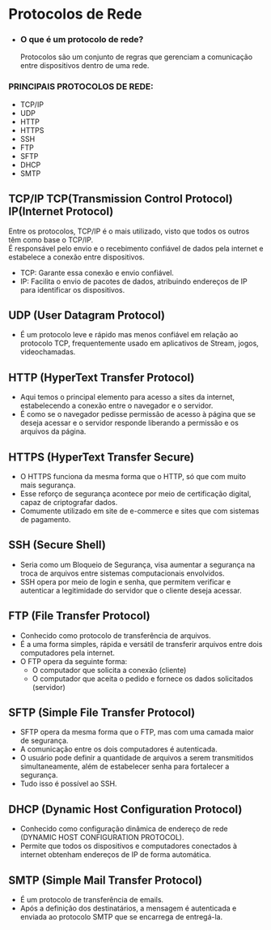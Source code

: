 # Protocolos de Rede
- ### O que é um protocolo de rede?
    Protocolos são um conjunto de regras que gerenciam a comunicação entre dispositivos dentro de uma rede.

### PRINCIPAIS PROTOCOLOS DE REDE:
- TCP/IP
- UDP
- HTTP
- HTTPS
- SSH
- FTP
- SFTP
- DHCP
- SMTP

## TCP/IP TCP(Transmission Control Protocol) IP(Internet Protocol)
Entre os protocolos, TCP/IP é o mais utilizado, visto que todos os outros têm como base o TCP/IP. <br>
É responsável pelo envio e o recebimento confiável de dados pela internet e estabelece a conexão entre dispositivos.
- TCP: Garante essa conexão e envio confiável.
- IP: Facilita o envio de pacotes de dados, atribuindo endereços de IP para identificar os dispositivos.

## UDP (User Datagram Protocol)
- É um protocolo leve e rápido mas menos confiável em relação ao protocolo TCP, frequentemente usado em aplicativos de Stream, jogos, videochamadas.

## HTTP (HyperText Transfer Protocol)
- Aqui temos o principal elemento para acesso a sites da internet, estabelecendo a conexão entre o navegador e o servidor.<br> 
- É como se o navegador pedisse permissão de acesso à página que se deseja acessar e o servidor responde liberando a permissão e os arquivos da página. 

## HTTPS (HyperText Transfer Secure)
- O HTTPS funciona da mesma forma que o HTTP, só que com muito mais segurança.<br>
- Esse reforço de segurança acontece por meio de certificação digital, capaz de criptografar dados.<br>
- Comumente utilizado em site de e-commerce e sites que com sistemas de pagamento.

## SSH (Secure Shell)
- Seria como um Bloqueio de Segurança, visa aumentar a segurança na troca de arquivos entre sistemas computacionais envolvidos.
- SSH opera por meio de login e senha, que permitem verificar e autenticar a legitimidade do servidor que o cliente deseja acessar.

## FTP (File Transfer Protocol)
- Conhecido como protocolo de transferência de arquivos. <br>
- É a uma forma simples, rápida e versátil de transferir arquivos entre dois computadores pela internet.
- O FTP opera da seguinte forma: 
  - O computador que solicita a conexão (cliente) 
  - O computador que aceita o pedido e fornece os dados solicitados (servidor) 

## SFTP (Simple File Transfer Protocol)
- SFTP opera da mesma forma que o FTP, mas com uma camada maior de segurança.
- A comunicação entre os dois computadores é autenticada.
- O usuário pode definir a quantidade de arquivos a serem transmitidos simultaneamente, além de estabelecer senha para fortalecer a segurança.
- Tudo isso é possível ao SSH.

## DHCP (Dynamic Host Configuration Protocol)
- Conhecido como configuração dinâmica de endereço de rede (DYNAMIC HOST CONFIGURATION PROTOCOL).
- Permite que todos os dispositivos e computadores conectados à internet obtenham endereços de IP de forma automática.

## SMTP (Simple Mail Transfer Protocol)
- É um protocolo de transferência de emails.
- Após a definição dos destinatários, a mensagem é autenticada e enviada ao protocolo SMTP que se encarrega de entregá-la.
